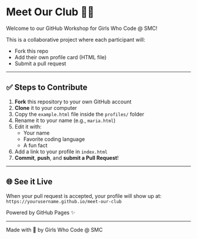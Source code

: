 # Meet Our Club 👩‍💻

Welcome to our GitHub Workshop for Girls Who Code @ SMC!

This is a collaborative project where each participant will:
- Fork this repo
- Add their own profile card (HTML file)
- Submit a pull request

---

## ✅ Steps to Contribute

1. **Fork** this repository to your own GitHub account  
2. **Clone** it to your computer  
3. Copy the `example.html` file inside the `profiles/` folder  
4. Rename it to your name (e.g., `maria.html`)  
5. Edit it with:
   - Your name
   - Favorite coding language
   - A fun fact
6. Add a link to your profile in `index.html`  
7. **Commit**, **push**, and **submit a Pull Request**!  

---

## 🌐 See it Live
When your pull request is accepted, your profile will show up at:  
`https://yourusername.github.io/meet-our-club`

Powered by GitHub Pages ✨

---

Made with 💜 by Girls Who Code @ SMC
